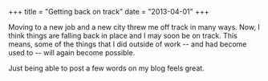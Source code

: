 +++
title = "Getting back on track"
date = "2013-04-01"
+++

Moving to a new job and a new city threw me off track in many ways. Now, I think things are falling back in place and I may soon be on track. This means, some of the things that I did outside of work -- and had become used to -- will again become possible.

Just being able to post a few words on my blog feels great.

